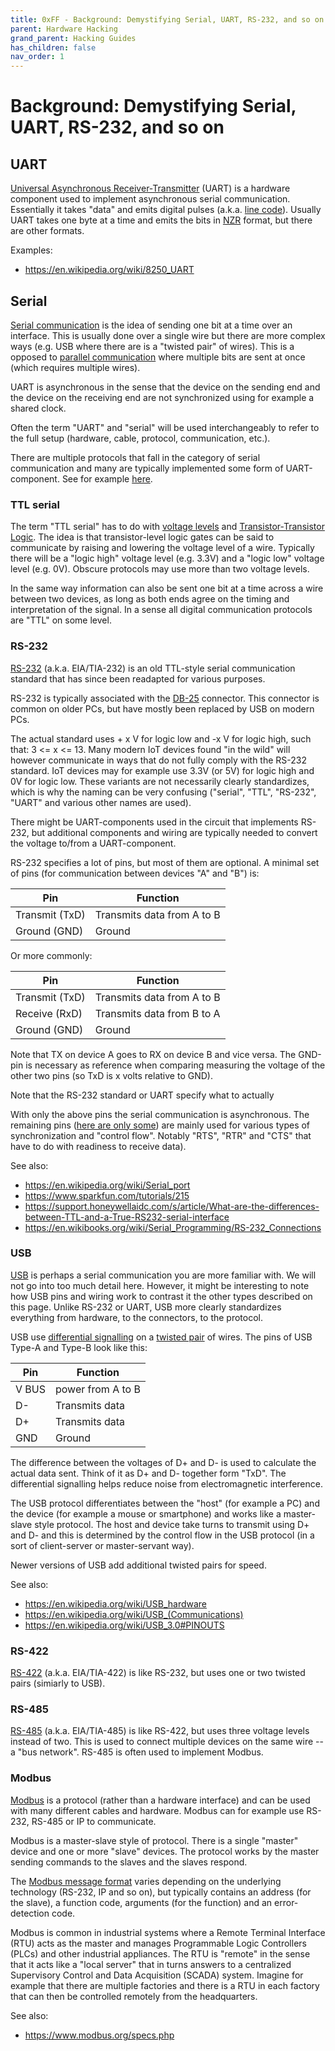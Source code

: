 ```yaml
---
title: 0xFF - Background: Demystifying Serial, UART, RS-232, and so on
parent: Hardware Hacking
grand_parent: Hacking Guides
has_children: false
nav_order: 1
---
```


# Background: Demystifying Serial, UART, RS-232, and so on

## UART
[Universal Asynchronous Receiver-Transmitter](https://en.wikipedia.org/wiki/Universal_asynchronous_receiver-transmitter) (UART) is a hardware component used to implement asynchronous serial communication.
Essentially it takes "data" and emits digital pulses (a.k.a. [line code](https://en.wikipedia.org/wiki/Line_code)).
Usually UART takes one byte at a time and emits the bits in
[NZR](https://en.wikipedia.org/wiki/Non-return-to-zero) format,
but there are other formats.

Examples:
* <https://en.wikipedia.org/wiki/8250_UART>

## Serial
[Serial communication](https://en.wikipedia.org/wiki/Serial_communication) is the idea of sending one bit at a time over an interface.
This is usually done over a single wire but there are more complex ways (e.g. USB where there are is a "twisted pair" of wires).
This is a opposed to [parallel communication](https://en.wikipedia.org/wiki/Parallel_communication) where multiple bits are sent at once (which requires multiple wires).

UART is asynchronous in the sense that the device on the sending end and the device on the receiving end are not synchronized using for example a shared clock.

Often the term "UART" and "serial" will be used interchangeably to refer to the full setup (hardware, cable, protocol, communication, etc.).

There are multiple protocols that fall in the category of serial communication and many are typically implemented some form of UART-component.
See for example [here](https://en.wikipedia.org/wiki/Serial_port).


### TTL serial
The term "TTL serial" has to do with [voltage levels](https://en.wikipedia.org/wiki/Logic_level#TTL)
and [Transistor-Transistor Logic](https://en.wikipedia.org/wiki/Transistor%E2%80%93transistor_logic).
The idea is that transistor-level logic gates can be said to communicate by raising and lowering the voltage level of a wire.
Typically there will be a "logic high" voltage level (e.g. 3.3V) and a "logic low" voltage level (e.g. 0V).
Obscure protocols may use more than two voltage levels.

In the same way information can also be sent one bit at a time across a wire between two devices, as
long as both ends agree on the timing and interpretation of the signal.
In a sense all digital communication protocols are "TTL" on some level.


### RS-232
[RS-232](https://en.wikipedia.org/wiki/RS-232) (a.k.a. EIA/TIA-232) is an old TTL-style serial communication
standard that has since been readapted for various purposes.

RS-232 is typically associated with the [DB-25](https://en.wikipedia.org/wiki/DB-25) connector.
This connector is common on older PCs, but have mostly been replaced by USB on modern PCs.

<!-- TODO photo of D-25 -->

The actual standard uses + x V for logic low and -x V for logic high, such that: 3 <= x <= 13.
Many modern IoT devices found "in the wild" will however communicate in ways that do not fully comply with the RS-232 standard.
IoT devices may for example use 3.3V (or 5V) for logic high and 0V for logic low.
These variants are not necessarily clearly standardizes, which is why the naming can be very
confusing ("serial", "TTL", "RS-232", "UART" and various other names are used).

There might be UART-components used in the circuit that implements RS-232, but
additional components and wiring are typically needed to convert the voltage to/from a UART-component.

RS-232 specifies a lot of pins, but most of them are optional. A minimal set of
pins (for communication between devices "A" and "B") is:

  Pin | Function
  -----|--------
  Transmit (TxD) | Transmits data from A to B
  Ground  (GND) | Ground

Or more commonly:

  Pin | Function
  -----|--------
  Transmit (TxD) | Transmits data from A to B
  Receive  (RxD) | Transmits data from B to A
  Ground  (GND) | Ground


Note that TX on device A goes to RX on device B and vice versa.
The GND-pin is necessary as reference when comparing measuring the voltage of
the other two pins (so TxD is x volts relative to GND).

Note that the RS-232 standard or UART specify what to actually

With only the above pins the serial communication is asynchronous.
The remaining pins ([here are only some](https://en.wikipedia.org/wiki/RS-232#Data_and_control_signals)) are mainly used for various types of synchronization and "control flow".
Notably "RTS", "RTR" and "CTS" that have to do with readiness to receive data).

See also:
* <https://en.wikipedia.org/wiki/Serial_port>
* <https://www.sparkfun.com/tutorials/215>
* <https://support.honeywellaidc.com/s/article/What-are-the-differences-between-TTL-and-a-True-RS232-serial-interface>
* <https://en.wikibooks.org/wiki/Serial_Programming/RS-232_Connections>

### USB
[USB](https://en.wikipedia.org/wiki/USB) is perhaps a serial communication you are more familiar with.
We will not go into too much detail here.
However, it might be interesting to note how USB pins and wiring work to contrast it the other types described on this page.
Unlike RS-232 or UART, USB more clearly standardizes everything from hardware, to the connectors, to the protocol.

USB use [differential signalling](https://en.wikipedia.org/wiki/Differential_signaling) on a [twisted pair](https://en.wikipedia.org/wiki/Twisted_pair) of wires.
The pins of USB Type-A and Type-B look like this:

  Pin   | Function
  ------|--------
  V BUS | power from A to B
  D-    | Transmits data
  D+    | Transmits data
  GND   | Ground

The difference between the voltages of D+ and D- is used to calculate the
actual data sent. Think of it as D+ and D- together form "TxD".
The differential signalling helps reduce noise from electromagnetic interference.

The USB protocol differentiates between the "host" (for example a PC) and the
device (for example a mouse or smartphone) and works like a master-slave style
protocol. The host and device take turns to transmit using D+ and D- and this
is determined by the control flow in the USB protocol (in a sort of
client-server or master-servant way).

Newer versions of USB add additional twisted pairs for speed.

<!-- TODO photo of USB type A showing the 4 pins -->
<!-- TODO image of twisted pair -->

See also:
* <https://en.wikipedia.org/wiki/USB_hardware>
* <https://en.wikipedia.org/wiki/USB_(Communications)>
* <https://en.wikipedia.org/wiki/USB_3.0#PINOUTS>

### RS-422
[RS-422](https://en.wikipedia.org/wiki/RS-422) (a.k.a. EIA/TIA-422) is like RS-232, but uses
one or two twisted pairs (simiarly to USB).

### RS-485
[RS-485](https://en.wikipedia.org/wiki/RS-485) (a.k.a. EIA/TIA-485) is like
RS-422, but uses three voltage levels instead of two. This is used to connect
multiple devices on the same wire --  a "bus network". RS-485 is often used to
implement Modbus.


### Modbus
[Modbus](https://en.wikipedia.org/wiki/Modbus) is a protocol (rather than a
hardware interface) and can be used with many different cables and hardware.
Modbus can for example use RS-232, RS-485 or IP to communicate.

Modbus is a master-slave style of protocol. There is a single "master" device
and one or more "slave" devices. The protocol works by the master sending
commands to the slaves and the slaves respond.

The [Modbus message format](https://en.wikipedia.org/wiki/Modbus#Frame_formats)
varies depending on the underlying technology (RS-232, IP and so on), but
typically contains an address (for the slave), a function code, arguments (for
the function) and an error-detection code.

Modbus is common in industrial systems where a Remote Terminal Interface (RTU)
acts as the master and manages Programmable Logic Controllers (PLCs) and other
industrial appliances. The RTU is "remote" in the sense that it acts like a
"local server" that in turns answers to a centralized Supervisory Control and
Data Acquisition (SCADA) system. Imagine for example that there are multiple
factories and there is a RTU in each factory that can then be controlled
remotely from the headquarters.


See also:
* <https://www.modbus.org/specs.php>
